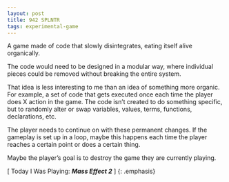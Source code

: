 ```yaml
---
layout: post
title: 942 SPLNTR
tags: experimental-game
---
```

A game made of code that slowly disintegrates, eating itself alive organically.

The code would need to be designed in a modular way, where individual pieces could be removed without breaking the entire system.

That idea is less interesting to me than an idea of something more organic. For example, a set of code that gets executed once each time the player does X action in the game. The code isn’t created to do something specific, but to randomly alter or swap variables, values, terms, functions, declarations, etc.

The player needs to continue on with these permanent changes. If the gameplay is set up in a loop, maybe this happens each time the player reaches a certain point or does a certain thing.

Maybe the player’s goal is to destroy the game they are currently playing.

[ Today I Was Playing: ***Mass Effect 2*** ]
{: .emphasis}
